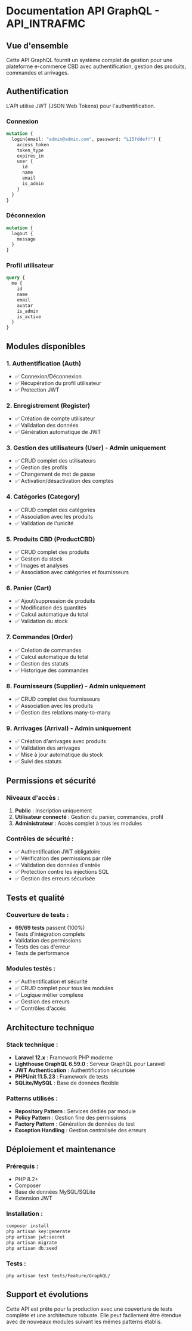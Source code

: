 # Documentation API GraphQL - API_INTRAFMC

## Vue d'ensemble
Cette API GraphQL fournit un système complet de gestion pour une plateforme e-commerce CBD avec authentification, gestion des produits, commandes et arrivages.

## Authentification
L'API utilise JWT (JSON Web Tokens) pour l'authentification.

### Connexion
```graphql
mutation {
  login(email: "admin@admin.com", password: "L15fddef!") {
    access_token
    token_type
    expires_in
    user {
      id
      name
      email
      is_admin
    }
  }
}
```

### Déconnexion
```graphql
mutation {
  logout {
    message
  }
}
```

### Profil utilisateur
```graphql
query {
  me {
    id
    name
    email
    avatar
    is_admin
    is_active
  }
}
```

## Modules disponibles

### 1. Authentification (Auth)
- ✅ Connexion/Déconnexion
- ✅ Récupération du profil utilisateur
- ✅ Protection JWT

### 2. Enregistrement (Register)
- ✅ Création de compte utilisateur
- ✅ Validation des données
- ✅ Génération automatique de JWT

### 3. Gestion des utilisateurs (User) - Admin uniquement
- ✅ CRUD complet des utilisateurs
- ✅ Gestion des profils
- ✅ Changement de mot de passe
- ✅ Activation/désactivation des comptes

### 4. Catégories (Category)
- ✅ CRUD complet des catégories
- ✅ Association avec les produits
- ✅ Validation de l'unicité

### 5. Produits CBD (ProductCBD)
- ✅ CRUD complet des produits
- ✅ Gestion du stock
- ✅ Images et analyses
- ✅ Association avec catégories et fournisseurs

### 6. Panier (Cart)
- ✅ Ajout/suppression de produits
- ✅ Modification des quantités
- ✅ Calcul automatique du total
- ✅ Validation du stock

### 7. Commandes (Order)
- ✅ Création de commandes
- ✅ Calcul automatique du total
- ✅ Gestion des statuts
- ✅ Historique des commandes

### 8. Fournisseurs (Supplier) - Admin uniquement
- ✅ CRUD complet des fournisseurs
- ✅ Association avec les produits
- ✅ Gestion des relations many-to-many

### 9. Arrivages (Arrival) - Admin uniquement
- ✅ Création d'arrivages avec produits
- ✅ Validation des arrivages
- ✅ Mise à jour automatique du stock
- ✅ Suivi des statuts

## Permissions et sécurité

### Niveaux d'accès :
1. **Public** : Inscription uniquement
2. **Utilisateur connecté** : Gestion du panier, commandes, profil
3. **Administrateur** : Accès complet à tous les modules

### Contrôles de sécurité :
- ✅ Authentification JWT obligatoire
- ✅ Vérification des permissions par rôle
- ✅ Validation des données d'entrée
- ✅ Protection contre les injections SQL
- ✅ Gestion des erreurs sécurisée

## Tests et qualité

### Couverture de tests :
- **69/69 tests** passent (100%)
- Tests d'intégration complets
- Validation des permissions
- Tests des cas d'erreur
- Tests de performance

### Modules testés :
- ✅ Authentification et sécurité
- ✅ CRUD complet pour tous les modules
- ✅ Logique métier complexe
- ✅ Gestion des erreurs
- ✅ Contrôles d'accès

## Architecture technique

### Stack technique :
- **Laravel 12.x** : Framework PHP moderne
- **Lighthouse GraphQL 6.59.0** : Serveur GraphQL pour Laravel
- **JWT Authentication** : Authentification sécurisée
- **PHPUnit 11.5.23** : Framework de tests
- **SQLite/MySQL** : Base de données flexible

### Patterns utilisés :
- **Repository Pattern** : Services dédiés par module
- **Policy Pattern** : Gestion fine des permissions
- **Factory Pattern** : Génération de données de test
- **Exception Handling** : Gestion centralisée des erreurs

## Déploiement et maintenance

### Prérequis :
- PHP 8.2+
- Composer
- Base de données MySQL/SQLite
- Extension JWT

### Installation :
```bash
composer install
php artisan key:generate
php artisan jwt:secret
php artisan migrate
php artisan db:seed
```

### Tests :
```bash
php artisan test tests/Feature/GraphQL/
```

## Support et évolutions

Cette API est prête pour la production avec une couverture de tests complète et une architecture robuste. Elle peut facilement être étendue avec de nouveaux modules suivant les mêmes patterns établis.
